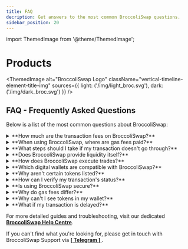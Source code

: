 ```yaml
---
title: FAQ
decription: Get answers to the most common BroccoliSwap questions.
sidebar_position: 20
---
```

import ThemedImage from '@theme/ThemedImage';

# Products

<ThemedImage
  alt="BroccoliSwap Logo"
  className="vertical-timeline-element-title-img"
  sources={{
    light: ('/img/light_broc.svg'),
    dark: ('/img/dark_broc.svg')
  }}
/>

## FAQ - Frequently Asked Questions

Below is a list of the most common questions about BroccoliSwap:

<details>

  <summary>**How much are the transaction fees on BroccoliSwap?**</summary>

  On BroccoliSwap, each transaction incurs a minimal fee of 0.25%, with 0.125% going towards DEGENX Liquidity Backing and Staking. Additionally, fees apply for using liquidity providers/bridges, but BroccoliSwap ensures you get the best rate for your trade.

</details>

<details>

  <summary>**When using BroccoliSwap, where are gas fees paid?**</summary>

  - Gas fees are due on the chain where the assets originate, paid in the native currency (e.g., AVAX for Avalanche C-Chain, ETH for Ethereum).
  
  - For the destination chain, BroccoliSwap handles the gas fees, meaning you won't need native tokens there for gas.

</details>

<details>

  <summary>**What steps should I take if my transaction doesn't go through?**</summary>

  1. Check you have sufficient native tokens for gas on the starting chain.
  2. - Retry the transaction for trades within the same chain.
     - For trades across chains, follow BroccoliSwap's guidance. BroccoliSwap's Auto-Fix tries to resolve issues automatically.
  
  3. If issues continue, reach out to BroccoliSwap Support via **[ [ Telegram ] ](https://t.me/broccoliswapsupport)**.

</details>

<details>

  <summary>**Does BroccoliSwap provide liquidity itself?**</summary>

  No, BroccoliSwap doesn't hold liquidity. Instead, it aggregates offerings from various tokens, DEXs, and bridges.
 
</details>

<details>

  <summary>**How does BroccoliSwap execute trades?**</summary>

  BroccoliSwap utilizes a broad selection of tokens, DEXs, and bridges, ensuring you always get the best value from your trades.

</details>

<details>

  <summary>**Which digital wallets are compatible with BroccoliSwap?**</summary>

  BroccoliSwap is compatible with leading wallets, including MetaMask, TrustWallet, SafePal, among others.

</details>

<details>

  <summary>**Why aren't certain tokens listed?**</summary>

 If you can't find your token, paste its contract address into the 'you pay' or 'you receive' fields to locate it.

</details>

<details>

  <summary>**How can I verify my transaction's status?**</summary>

  Use a blockchain explorer to check your transaction status. BroccoliSwap optimizes gas fees for speed, typically confirming transactions within 30 seconds.

</details>

<details>

  <summary>**Is using BroccoliSwap secure?**</summary>

  BroccoliSwap integrates Rubic securely, never holding users' funds. Transactions are direct through smart contract calls. Rubic's contracts have been thoroughly audited. More on Rubic's security at https://docs.rubic.finance/rubic/security

</details>

<details>

  <summary>**Why do gas fees differ?**</summary>

  Gas fees vary by blockchain network, with some like Ethereum typically higher than others like Avalanche. Fees fluctuate based on network activity levels.

</details>

<details>

  <summary>**Why can't I see tokens in my wallet?**</summary>

  Post-swap, you might need to manually add the new token to your wallet, although BroccoliSwap offers a direct link for this after swapping. Confirm token details and balances using a blockchain explorer like [etherscan.io](https://etherscan.io) or [snowtrace.io](https://snowtrace.io).

</details>

<details>

  <summary>**What if my transaction is delayed?**</summary>

  Delays can occur with sudden network congestion, affecting gas fees. Cross-chain transactions might also take longer. Use a blockchain explorer for status updates.

</details>

For more detailed guides and troubleshooting, visit our dedicated **[BroccoliSwap Help Centre](/docs/090-Help-Centre/020-Broccoliswap/001-Index.md)**.

If you can't find what you're looking for, please get in touch with BroccoliSwap Support via **[ [ Telegram ] ](https://t.me/broccoliswapsupport)**.